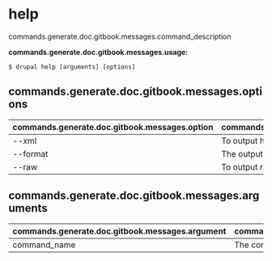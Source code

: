 # help
commands.generate.doc.gitbook.messages.command_description

**commands.generate.doc.gitbook.messages.usage:**
```
$ drupal help [arguments] [options] 
```

## commands.generate.doc.gitbook.messages.options
commands.generate.doc.gitbook.messages.option | commands.generate.doc.gitbook.messages.details
-------|-------------
--xml | To output help as XML
--format | The output format (txt, xml, json, or md)
--raw | To output raw command help

## commands.generate.doc.gitbook.messages.arguments
commands.generate.doc.gitbook.messages.argument | commands.generate.doc.gitbook.messages.details
---------|-------------
command_name | The command name
